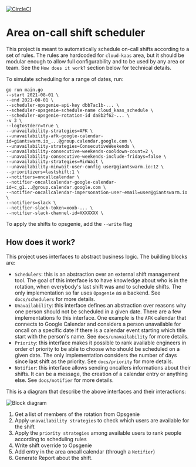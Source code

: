 [![CircleCI](https://circleci.com/gh/giantswarm/area-oncall-scheduler/tree/master.svg?style=svg)](https://circleci.com/gh/giantswarm/area-oncall-scheduler/tree/master)

# Area on-call shift scheduler

This project is meant to automatically schedule on-call shifts according to a set of rules.
The rules are hardcoded for `cloud-kaas` area, but it should be modular enough to allow full configurability
and to be used by any area or team. See the `How does it work?` section below for technical details.

To simulate scheduling for a range of dates, run:

```
go run main.go
--start 2021-08-01 \
--end 2021-08-01 \
--scheduler-opsgenie-api-key dbb7ac1b-... \
--scheduler-opsgenie-schedule-name cloud_kaas_schedule \
--scheduler-opsgenie-rotation-id da8b2f62-... \
-v 3 \
--logtostderr=true \
--unavailability-strategies=AFK \
--unavailability-afk-google-calendar-id=giantswarm.io_...@group.calendar.google.com \
--unavailability-strategies=ConsecutiveWeekends \
--unavailability-consecutive-weekends-cooldown-count=2 \
--unavailability-consecutive-weekends-include-fridays=false \
--unavailability-strategies=MinWait \
--unavailability-minwait-user-config user@giantswarm.io:12 \
--prioritizers=lastshift:1 \
--notifiers=oncallcalendar \
--notifier-oncallcalendar-google-calendar-id=c_g1...@group.calendar.google.com \
--notifier-oncallcalendar-impersonation-user-email=user@giantswarm.io \
--notifiers=slack \
--notifier-slack-token=xoxb-... \
--notifier-slack-channel-id=XXXXXXX \
```

To apply the shifts to opsgenie, add the `--write` flag

## How does it work?

This project uses interfaces to abstract business logic. The building blocks are:

- `Schedulers`: this is an abstraction over an external shift management tool. The goal of this interface is to 
  have knowledge about who is in the rotation, when everybody's last shift was and to schedule shifts.
  The only implementation so far uses `Opsgenie` as a backend.
  See `docs/schedulers` for more details.
- `Unavailability`: this interface defines an abstraction over reasons why one person should not be scheduled in a given date.
  There are a few implementations fo this interface. One example is the `AFK` calendar that connects to Google Calendar and 
  considers a person unavailable for oncall on a specific date if there is a calendar event starting which title start 
  with the person's name.
  See `docs/unavailability` for more details.
- `Priority`: this interface makes it possible to rank available engineers in order of priority to be able to choose 
  who should be scheduled on a given date. The only implementation considers the number of days since last shift as
  the priority.
  See `docs/priority` for more details.
- `Notifier`: this interface allows sending oncallers informations about their shifts. It can be a message, the creation 
  of a calendar entry or anything else.
  See `docs/notifier` for more details.
  
This is a diagram that describe the above interfaces and their interactions:

![Block diagram](diagram.png?raw=true "Block diagram")

1. Get a list of members of the rotation from Opsgenie
2. Apply `unavailability strategies` to check which users are available for the shift
3. Apply the `priority strategies` among available users to rank people according to scheduling rules
4. Write shift override to Opsgenie
5. Add entry in the area oncall calendar (through a `Notifier`)
6. Generate Report about the shift.
